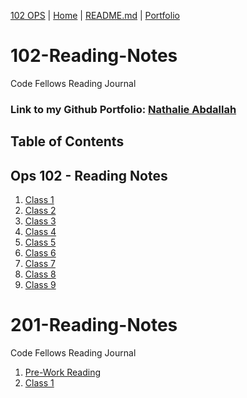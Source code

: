 [102 OPS](https://github.com/codefellows/seattle-ops-102d10) | [Home](https://github.com/nataliabdallah/102-reading-notes/wiki) | [README.md](https://github.com/nataliabdallah/102-reading-notes#readme) | [Portfolio](https://github.com/nataliabdallah)

# 102-Reading-Notes
Code Fellows Reading Journal

### Link to my Github Portfolio: [Nathalie Abdallah](https://github.com/nataliabdallah)

## Table of Contents

## Ops 102 - Reading Notes
1. [Class 1](https://github.com/nataliabdallah/102-reading-notes/wiki/102-Class-01-Reading:-What-is-a-computer%3F)
2. [Class 2](https://github.com/nataliabdallah/102-reading-notes/wiki/102-Class-02:-Build-a-computer)
3. [Class 3](https://github.com/nataliabdallah/102-reading-notes/wiki/102-Class-03:-Startup-Sequences-and-BIOS)
4. [Class 4](https://github.com/nataliabdallah/102-reading-notes/wiki/Class-04:-Installing-Ubuntu-Linux)
5. [Class 5](https://github.com/nataliabdallah/102-reading-notes/wiki/102-Class-05:-Installing-Virtualbox-with-Linux-Terminal)
6. [Class 6](https://github.com/nataliabdallah/102-reading-notes/wiki/102-Class-06:-SOHO-Networking)
7. [Class 7](https://github.com/nataliabdallah/102-reading-notes/wiki/102-Class-07:-Network-Connectivity)
8. [Class 8](https://github.com/nataliabdallah/102-reading-notes/wiki/102-Class-08:-Virtualization-of-Windows)
9. [Class 9](https://github.com/nataliabdallah/102-reading-notes/wiki/102-Class-09:-Command-Line-Interface)
# 201-Reading-Notes
Code Fellows Reading Journal
1. [Pre-Work Reading](https://github.com/nataliabdallah/102-reading-notes/blob/main/prompt-engineering.md)
2. [Class 1](https://github.com/nataliabdallah/102-reading-notes/wiki/201-Class-01:-How-to-use-System-Restore)   
